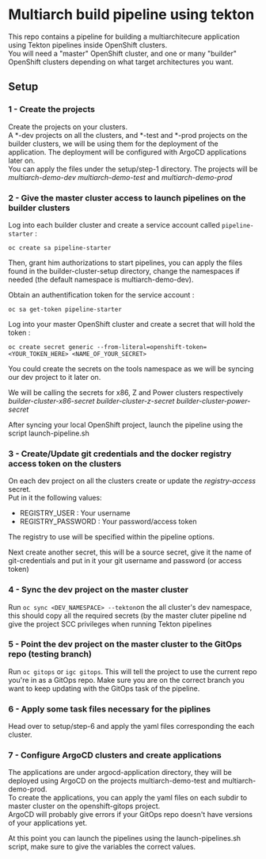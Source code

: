 # Multiarch build pipeline using tekton
This repo contains a pipeline for building a multiarchitecure application using Tekton pipelines inside OpenShift clusters.  
You will need a "master" OpenShift cluster, and one or many "builder" OpenShift clusters depending on what target architectures you want.  

## Setup
### 1 - Create the projects
Create the projects on your clusters.  
A \*-dev projects on all the clusters, and \*-test and \*-prod projects on the builder clusters, we will be using them for the deployment of the application. The deployment will be configured with ArgoCD applications later on.  
You can apply the files under the setup/step-1 directory. The projects will be *multiarch-demo-dev* *multiarch-demo-test* and *multiarch-demo-prod*

### 2 - Give the master cluster access to launch pipelines on the builder clusters
Log into each builder cluster and create a service account called `pipeline-starter` :   
```
oc create sa pipeline-starter
```

Then, grant him authorizations to start pipelines, you can apply the files found in the builder-cluster-setup directory, change the namespaces if needed (the default namespace is multiarch-demo-dev).   

Obtain an authentification token for the service account :
```
oc sa get-token pipeline-starter
```

Log into your master OpenShift cluster and create a secret that will hold the token :

```
oc create secret generic --from-literal=openshift-token=<YOUR_TOKEN_HERE> <NAME_OF_YOUR_SECRET>
```
You could create the secrets on the tools namespace as we will be syncing our dev project to it later on.  

We will be calling the secrets for x86, Z and Power clusters respectively *builder-cluster-x86-secret* *builder-cluster-z-secret* *builder-cluster-power-secret*  

After syncing your local OpenShift project, launch the pipeline using the script launch-pipeline.sh  

### 3 - Create/Update git credentials and the docker registry access token on the clusters

On each dev project on all the clusters create or update the *registry-access* secret.  
Put in it the following values:
 - REGISTRY_USER : Your username
 - REGISTRY_PASSWORD : Your password/access token

The registry to use will be specified within the pipeline options.  

Next create another secret, this will be a source secret, give it the name of git-credentials and put in it your git username and password (or access token)  

### 4 - Sync the dev project on the master cluster

Run `oc sync <DEV_NAMESPACE> --tekton`on the all cluster's dev namespace, this should copy all the required secrets (by the master cluter pipeline nd give the project SCC privileges when running Tekton pipelines  

### 5 - Point the dev project on the master cluster to the GitOps repo (testing branch) 

Run `oc gitops` or `igc gitops`. This will tell the project to use the current repo you're in as a GitOps repo. Make sure you are on the correct branch you want to keep updating with the GitOps task of the pipeline.  

### 6 - Apply some task files necessary for the piplines

Head over to setup/step-6 and apply the yaml files corresponding the each cluster.

### 7 - Configure ArgoCD clusters and create applications

The applications are under argocd-application directory, they will be deployed using ArgoCD on the projects multiarch-demo-test and multiarch-demo-prod.  
To create the applications, you can apply the yaml files on each subdir to master cluster on the openshift-gitops project.  
ArgoCD will probably give errors if your GitOps repo doesn't have versions of your applications yet.   


At this point you can launch the pipelines using the launch-pipelines.sh script, make sure to give the variables the correct values.
